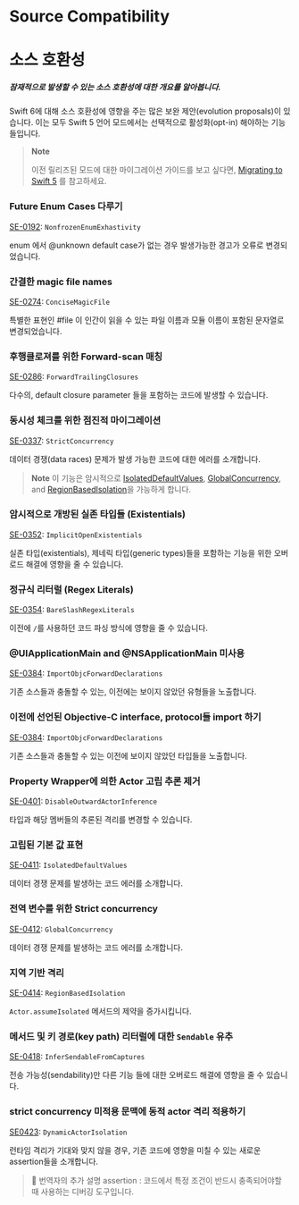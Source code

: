 # Source Compatibility

# 소스 호환성

##### 잠재적으로 발생할 수 있는 소스 호환성에 대한 개요를 알아봅니다.



Swift 6에 대해 소스 호환성에 영향을 주는 많은 보완 제안(evolution proposals)이 있습니다. 이는 모두 Swift 5 언어 모드에서는 선택적으로 활성화(opt-in) 해야하는 기능들입니다.

> **Note**
>
> 이전 릴리즈된 모드에 대한 마이그레이션 가이드를 보고 싶다면, [Migrating to Swift 5](https://www.swift.org/migration-guide-swift5/) 를 참고하세요.



### Future Enum Cases 다루기

[SE-0192](https://github.com/swiftlang/swift-evolution/blob/main/proposals/0192-non-exhaustive-enums.md): `NonfrozenEnumExhastivity`

enum 에서 @unknown default case가 없는 경우 발생가능한 경고가 오류로 변경되었습니다.



### 간결한 magic file names

[SE-0274](https://github.com/swiftlang/swift-evolution/blob/main/proposals/0274-magic-file.md): `ConciseMagicFile`

특별한 표현인 #file 이 인간이 읽을 수 있는 파일 이름과 모듈 이름이 포함된 문자열로 변경되었습니다.



### 후행클로져를 위한 Forward-scan 매칭

[SE-0286](https://github.com/swiftlang/swift-evolution/blob/main/proposals/0286-forward-scan-trailing-closures.md): `ForwardTrailingClosures`

다수의, default closure parameter 들을 포함하는 코드에 발생할 수 있습니다.



### 동시성 체크를 위한 점진적 마이그레이션

[SE-0337](https://github.com/swiftlang/swift-evolution/blob/main/proposals/0337-support-incremental-migration-to-concurrency-checking.md): `StrictConcurrency`

데이터 경쟁(data races) 문제가 발생 가능한 코드에 대한 에러를 소개합니다.

> **Note**
> 이 기능은 암시적으로 [IsolatedDefaultValues](https://www.swift.org/migration/documentation/swift-6-concurrency-migration-guide/sourcecompatibility#Isolated-default-value-expressions), [GlobalConcurrency](https://www.swift.org/migration/documentation/swift-6-concurrency-migration-guide/sourcecompatibility#Strict-concurrency-for-global-variables), and [RegionBasedIsolation](https://www.swift.org/migration/documentation/swift-6-concurrency-migration-guide/sourcecompatibility#Region-based-Isolation)을 가능하게 합니다.



### 암시적으로 개방된 실존 타입들 (Existentials)

[SE-0352](https://github.com/swiftlang/swift-evolution/blob/main/proposals/0352-implicit-open-existentials.md): `ImplicitOpenExistentials`

실존 타입(existentials), 제네릭 타입(generic types)들을 포함하는 기능을 위한 오버로드 해결에 영향을 줄 수 있습니다.



### 정규식 리터럴 (Regex Literals)

[SE-0354](https://github.com/swiftlang/swift-evolution/blob/main/proposals/0354-regex-literals.md): `BareSlashRegexLiterals`

이전에 `/`를 사용하던 코드 파싱 방식에 영향을 줄 수 있습니다.



### @UIApplicationMain and @NSApplicationMain 미사용

[SE-0384](https://github.com/swiftlang/swift-evolution/blob/main/proposals/0384-importing-forward-declared-objc-interfaces-and-protocols.md): `ImportObjcForwardDeclarations`

기존 소스들과 충돌할 수 있는, 이전에는 보이지 않았던 유형들을 노출합니다.



### 이전에 선언된 Objective-C interface, protocol들 import 하기 

[SE-0384](https://github.com/swiftlang/swift-evolution/blob/main/proposals/0384-importing-forward-declared-objc-interfaces-and-protocols.md): `ImportObjcForwardDeclarations`

기존 소스들과 충돌할 수 있는 이전에 보이지 않았던 타입들을 노출합니다.



### Property Wrapper에 의한 Actor 고립 추론 제거

[SE-0401](https://github.com/swiftlang/swift-evolution/blob/main/proposals/0401-remove-property-wrapper-isolation.md): `DisableOutwardActorInference`

타입과 해당 멤버들의 추론된 격리를 변경할 수 있습니다.



### 고립된 기본 값 표현

[SE-0411](https://github.com/swiftlang/swift-evolution/blob/main/proposals/0411-isolated-default-values.md): `IsolatedDefaultValues`

데이터 경쟁 문제를 발생하는 코드 에러를 소개합니다.



### 전역 변수를 위한 Strict concurrency

[SE-0412](https://github.com/swiftlang/swift-evolution/blob/main/proposals/0412-strict-concurrency-for-global-variables.md): `GlobalConcurrency`

데이터 경쟁 문제를 발생하는 코드 에러를 소개합니다.



### 지역 기반 격리

[SE-0414](https://github.com/swiftlang/swift-evolution/blob/main/proposals/0414-region-based-isolation.md): `RegionBasedIsolation`

`Actor.assumeIsolated` 메서드의 제약을 증가시킵니다.



### 메서드 및 키 경로(key path) 리터럴에 대한 `Sendable` 유추

[SE-0418](https://github.com/swiftlang/swift-evolution/blob/main/proposals/0418-inferring-sendable-for-methods.md): `InferSendableFromCaptures`

전송 가능성(sendability)만 다른 기능 들에 대한 오버로드 해결에 영향을 줄 수 있습니다.



### strict concurrency 미적용 문맥에 동적 actor 격리 적용하기

[SE0423](https://github.com/swiftlang/swift-evolution/blob/main/proposals/0423-dynamic-actor-isolation.md): `DynamicActorIsolation`

런타임 격리가 기대와 맞지 않을 경우, 기존 코드에 영향을 미칠 수 있는 새로운 assertion들을 소개합니다.

> 💬 번역자의 추가 설명
> assertion : 코드에서 특정 조건이 반드시 충족되어야할 때 사용하는 디버깅 도구입니다.
